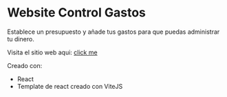 # Website Control Gastos

Establece un presupuesto y  añade tus gastos para que puedas administrar tu dinero.

Visita el sitio web aqui: [click me](https://control-gastos-frankz.netlify.app/ "click me")

Creado con:
- React
- Template de react creado con ViteJS
